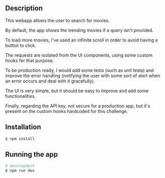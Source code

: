 ## Description

This webapp allows the user to search for movies.

By default, the app shows the trending movies if a query isn't provided.

To load more movies, I've used an infinite scroll in order to avoid having a button to click.

The requests are isolated from the UI components, using some custom hooks for that purpose.

To be production ready, I would add some tests (such as unit tests) and improve the error handling (notifying the user with some sort of alert when an error occurs and deal with it gracefully).

The UI is very simple, but it should be easy to improve and add some functionalities.

Finally, regarding the API key, not secure for a production app, but it's present on the custom hooks hardcoded for this challenge.

## Installation

```bash
$ npm install
```

## Running the app

```bash
# development
$ npm run dev
```

